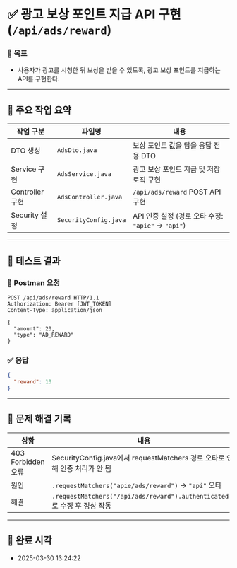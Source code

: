 # ✅ 광고 보상 포인트 지급 API 구현 (`/api/ads/reward`)

### 🎯 목표
- 사용자가 광고를 시청한 뒤 보상을 받을 수 있도록, 광고 보상 포인트를 지급하는 API를 구현한다.

---

## 📌 주요 작업 요약

| 작업 구분 | 파일명 | 내용 |
|----------|--------|------|
| DTO 생성 | `AdsDto.java` | 보상 포인트 값을 담을 응답 전용 DTO |
| Service 구현 | `AdsService.java` | 광고 보상 포인트 지급 및 저장 로직 구현 |
| Controller 구현 | `AdsController.java` | `/api/ads/reward` POST API 구현 |
| Security 설정 | `SecurityConfig.java` | API 인증 설정 (경로 오타 수정: `"apie"` → `"api"`) |

---

## 🧪 테스트 결과

### 🔻 Postman 요청

```http
POST /api/ads/reward HTTP/1.1
Authorization: Bearer [JWT_TOKEN]
Content-Type: application/json

{
  "amount": 20,
  "type": "AD_REWARD"
}
```

### ✅ 응답

```json
{
  "reward": 10
}
```

---

## 🧠 문제 해결 기록

| 상황 | 내용 |
|------|------|
| 403 Forbidden 오류 | SecurityConfig.java에서 requestMatchers 경로 오타로 인해 인증 처리가 안 됨 |
| 원인 | `.requestMatchers("apie/ads/reward")` → `"api"` 오타 |
| 해결 | `.requestMatchers("/api/ads/reward").authenticated()` 로 수정 후 정상 작동 |

---

## 🧾 완료 시각

- 2025-03-30 13:24:22

